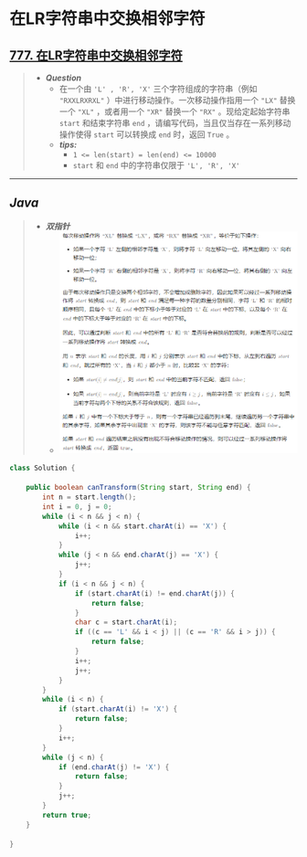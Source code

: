 # 在LR字符串中交换相邻字符

## [777. 在LR字符串中交换相邻字符](https://leetcode.cn/problems/swap-adjacent-in-lr-string/)

> - ***Question***
>   - 在一个由 `'L' , 'R', 'X'` 三个字符组成的字符串（例如 `"RXXLRXRXL"` ）中进行移动操作。一次移动操作指用一个 `"LX"` 替换一个 `"XL"` ，或者用一个 `"XR"` 替换一个 `"RX"` 。现给定起始字符串 `start` 和结束字符串 `end` ，请编写代码，当且仅当存在一系列移动操作使得 `start` 可以转换成 `end` 时，返回 `True` 。
>   - ***tips:***
>     - `1 <= len(start) = len(end) <= 10000`
>     - `start` 和 `end` 中的字符串仅限于 `'L', 'R', 'X'`

---

## *Java*

> - ***双指针***
>   - ![image](./images/在LR字符串中交换相邻字符.png)

```java
class Solution {

    public boolean canTransform(String start, String end) {
        int n = start.length();
        int i = 0, j = 0;
        while (i < n && j < n) {
            while (i < n && start.charAt(i) == 'X') {
                i++;
            }
            while (j < n && end.charAt(j) == 'X') {
                j++;
            }
            if (i < n && j < n) {
                if (start.charAt(i) != end.charAt(j)) {
                    return false;
                }
                char c = start.charAt(i);
                if ((c == 'L' && i < j) || (c == 'R' && i > j)) {
                    return false;
                }
                i++;
                j++;
            }
        }
        while (i < n) {
            if (start.charAt(i) != 'X') {
                return false;
            }
            i++;
        }
        while (j < n) {
            if (end.charAt(j) != 'X') {
                return false;
            }
            j++;
        }
        return true;
    }

}
```
